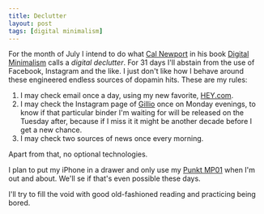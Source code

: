 ```yaml
---
title: Declutter
layout: post
tags: [digital minimalism]
---
```


For the month of July I intend to do what [Cal Newport](https://www.calnewport.com) in his book [Digital Minimalism](https://www.calnewport.com/books/digital-minimalism/) calls a *digital declutter*. For 31 days I'll abstain from the use of Facebook, Instagram and the like. I just don't like how I behave around these engineered endless sources of dopamin hits. These are my rules:

1. I may check email once a day, using my new favorite, [HEY.com](https://hey.com).
2. I may check the Instagram page of [Gillio](https://www.gillio.be) once on Monday evenings, to know if that particular binder I'm waiting for will be released on the Tuesday after, because if I miss it it might be another decade before I get a new chance.
3. I may check two sources of news once every morning.

Apart from that, no optional technologies.

I plan to put my iPhone in a drawer and only use my [Punkt MP01](https://www.oldways.se/2019/02/03/punkt-mp01) when I'm out and about. We'll se if that's even possible these days.

I'll try to fill the void with good old-fashioned reading and practicing being bored.